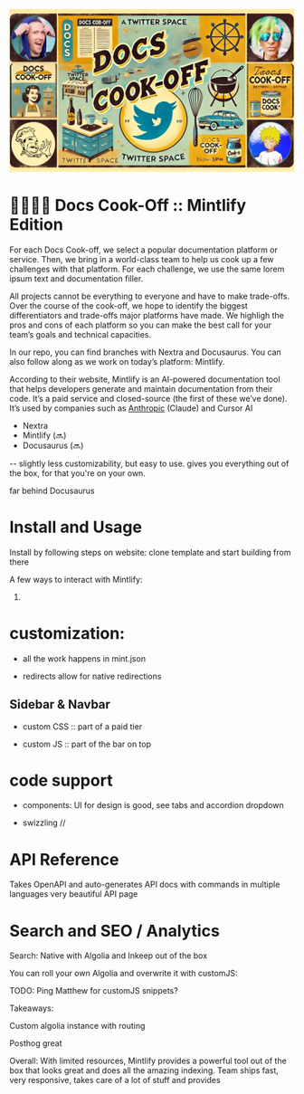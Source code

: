 ![promo header](./assets/cook-off-promo.png)

# 👨‍🍳👨‍🍳 Docs Cook-Off :: Mintlify Edition

For each Docs Cook-off, we select a popular documentation platform or service. Then, we bring in a world-class team to help us cook up a few challenges with that platform. For each challenge, we use the same lorem ipsum text and documentation filler.

All projects cannot be everything to everyone and have to make trade-offs. 
Over the course of the cook-off, we hope to identify the biggest differentiators and trade-offs major platforms have made. We highligh the pros and cons of each platform so you can make the best call for your team’s goals and technical capacities.

In our repo, you can find branches with Nextra and Docusaurus. You can also follow along as we work on today’s platform: Mintlify.

According to their website, Mintlify is an AI-powered documentation tool 
that helps developers generate and maintain documentation from their code. 
It’s a paid service and closed-source (the first of these we’ve done). 
It’s used by companies such as [Anthropic](https://mintlify.com/customers/anthropic) (Claude) and Cursor AI

* Nextra
* Mintlify (🔜)
* Docusaurus (🔜)

--
slightly less customizability, but easy to use. gives you everything out of the box,
for that you're on your own.

far behind Docusaurus

# Install and Usage

Install by following steps on website: clone template and start building from there



A few ways to interact with Mintlify:

1) 

# customization:

* all the work happens in mint.json

* redirects allow for native redirections

## Sidebar & Navbar



* custom CSS :: part of a paid tier

* custom JS :: part of the bar on top

# code support

* components: UI for design is good, see tabs and accordion dropdown

* swizzling // 

# API Reference

Takes OpenAPI and auto-generates API docs with commands in multiple languages
very beautiful API page

# Search and SEO / Analytics

Search: Native with Algolia and Inkeep out of the box

You can roll your own Algolia and overwrite it with customJS:

TODO: Ping Matthew for customJS snippets?

Takeaways:

Custom algolia instance with routing

Posthog great 



Overall: With limited resources, Mintlify provides a powerful tool out of the box
that looks great and does all the amazing indexing. Team ships fast, very responsive,
takes care of a lot of stuff and provides 